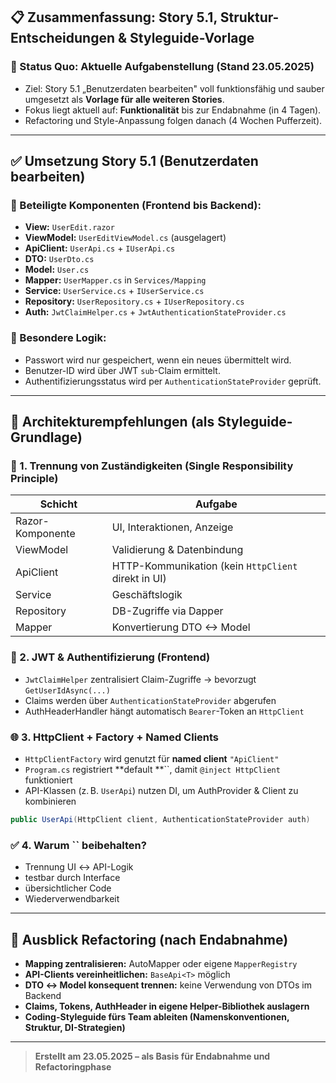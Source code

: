 ## 📋 Zusammenfassung: Story 5.1, Struktur-Entscheidungen & Styleguide-Vorlage

### 🧩 Status Quo: Aktuelle Aufgabenstellung (Stand 23.05.2025)

* Ziel: Story 5.1 „Benutzerdaten bearbeiten" voll funktionsfähig und sauber umgesetzt als **Vorlage für alle weiteren Stories**.
* Fokus liegt aktuell auf: **Funktionalität** bis zur Endabnahme (in 4 Tagen).
* Refactoring und Style-Anpassung folgen danach (4 Wochen Pufferzeit).

---

## ✅ Umsetzung Story 5.1 (Benutzerdaten bearbeiten)

### 🔄 Beteiligte Komponenten (Frontend bis Backend):

* **View:** `UserEdit.razor`
* **ViewModel:** `UserEditViewModel.cs` (ausgelagert)
* **ApiClient:** `UserApi.cs` + `IUserApi.cs`
* **DTO:** `UserDto.cs`
* **Model:** `User.cs`
* **Mapper:** `UserMapper.cs` in `Services/Mapping`
* **Service:** `UserService.cs` + `IUserService.cs`
* **Repository:** `UserRepository.cs` + `IUserRepository.cs`
* **Auth:** `JwtClaimHelper.cs` + `JwtAuthenticationStateProvider.cs`

### 🔧 Besondere Logik:

* Passwort wird nur gespeichert, wenn ein neues übermittelt wird.
* Benutzer-ID wird über JWT `sub`-Claim ermittelt.
* Authentifizierungsstatus wird per `AuthenticationStateProvider` geprüft.

---

## 🧱 Architekturempfehlungen (als Styleguide-Grundlage)

### 🔗 1. **Trennung von Zuständigkeiten (Single Responsibility Principle)**

| Schicht          | Aufgabe                                             |
| ---------------- | --------------------------------------------------- |
| Razor-Komponente | UI, Interaktionen, Anzeige                          |
| ViewModel        | Validierung & Datenbindung                          |
| ApiClient        | HTTP-Kommunikation (kein `HttpClient` direkt in UI) |
| Service          | Geschäftslogik                                      |
| Repository       | DB-Zugriffe via Dapper                              |
| Mapper           | Konvertierung DTO <-> Model                         |

### 🔐 2. **JWT & Authentifizierung (Frontend)**

* `JwtClaimHelper` zentralisiert Claim-Zugriffe → bevorzugt `GetUserIdAsync(...)`
* Claims werden über `AuthenticationStateProvider` abgerufen
* AuthHeaderHandler hängt automatisch `Bearer`-Token an `HttpClient`

### 🌐 3. **HttpClient + Factory + Named Clients**

* `HttpClientFactory` wird genutzt für **named client** `"ApiClient"`
* `Program.cs` registriert \*\*default \*\*\`\`, damit `@inject HttpClient` funktioniert
* API-Klassen (z. B. `UserApi`) nutzen DI, um AuthProvider & Client zu kombinieren

```csharp
public UserApi(HttpClient client, AuthenticationStateProvider auth)
```

### ✅ 4. **Warum **\`\`** beibehalten?**

* Trennung UI ↔ API-Logik
* testbar durch Interface
* übersichtlicher Code
* Wiederverwendbarkeit

---

## 🔮 Ausblick Refactoring (nach Endabnahme)

* **Mapping zentralisieren:** AutoMapper oder eigene `MapperRegistry`
* **API-Clients vereinheitlichen:** `BaseApi<T>` möglich
* **DTO ↔ Model konsequent trennen:** keine Verwendung von DTOs im Backend
* **Claims, Tokens, AuthHeader in eigene Helper-Bibliothek auslagern**
* **Coding-Styleguide fürs Team ableiten (Namenskonventionen, Struktur, DI-Strategien)**

---

> **Erstellt am 23.05.2025 – als Basis für Endabnahme und Refactoringphase**
